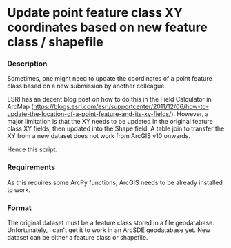 # Update point feature class XY coordinates based on new feature class / shapefile

### Description
Sometimes, one might need to update the coordinates of a point feature class based on a new submission by another colleague. 

ESRI has an decent blog post on how to do this in the Field Calculator in ArcMap (https://blogs.esri.com/esri/supportcenter/2011/12/06/how-to-update-the-location-of-a-point-feature-and-its-xy-fields/). However, a major limitation is that the XY needs to be updated in the original feature class XY fields, then updated into the Shape field. A table join to transfer the XY from a new dataset does not work from ArcGIS v10 onwards.

Hence this script.

### Requirements
As this requires some ArcPy functions, ArcGIS needs to be already installed to work.

### Format
The original dataset must be a feature class stored in a file geodatabase. Unfortunately, I can't get it to work in an ArcSDE geodatabase yet. New dataset can be either a feature class or shapefile.
